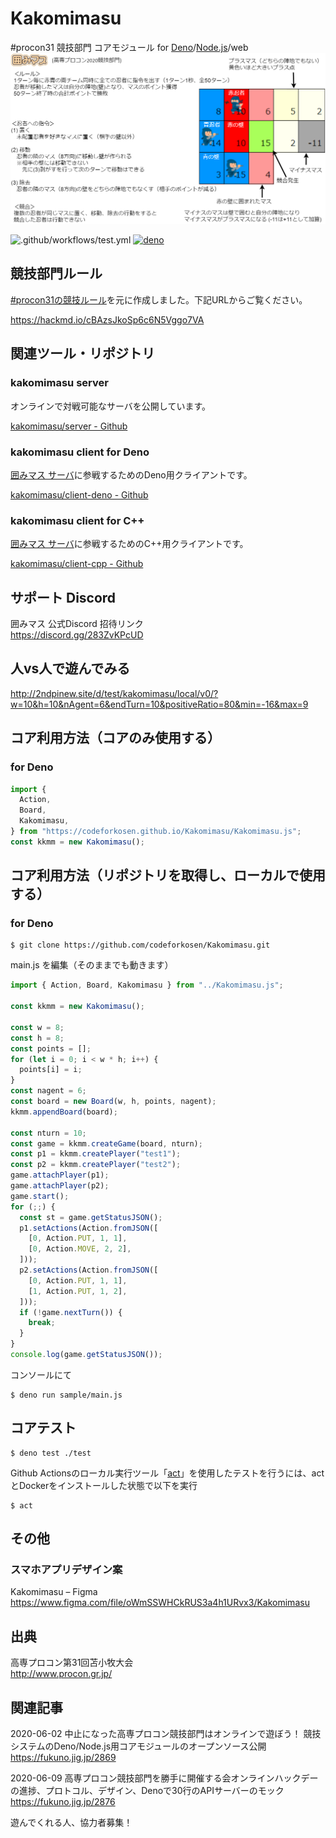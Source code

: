 # Kakomimasu

#procon31 競技部門 コアモジュール for
[Deno](https://deno.land/)/[Node.js](https://nodejs.org/ja/)/web\
<img src="https://raw.githubusercontent.com/kakomimasu/img/main/kakomimasu-img.drawio.png">

![.github/workflows/test.yml](https://github.com/codeforkosen/Kakomimasu/workflows/.github/workflows/test.yml/badge.svg)
[![deno](https://img.shields.io/static/v1?logo=deno&label=Deno&message=1.13.2)](https://deno.land/)

## 競技部門ルール

[#procon31の競技ルール](http://www.procon.gr.jp/?p=77044)を元に作成しました。下記URLからご覧ください。

https://hackmd.io/cBAzsJkoSp6c6N5Vggo7VA

## 関連ツール・リポジトリ

### kakomimasu server

オンラインで対戦可能なサーバを公開しています。

[kakomimasu/server - Github](https://github.com/kakomimasu/server)

### kakomimasu client for Deno

[囲みマス サーバ](#kakomimasu-server)に参戦するためのDeno用クライアントです。

[kakomimasu/client-deno - Github](https://github.com/kakomimasu/client-deno)

### kakomimasu client for C++

[囲みマス サーバ](#kakomimasu-server)に参戦するためのC++用クライアントです。

[kakomimasu/client-cpp - Github](https://github.com/kakomimasu/client-cpp)

## サポート Discord

囲みマス 公式Discord 招待リンク\
https://discord.gg/283ZvKPcUD

## 人vs人で遊んでみる

http://2ndpinew.site/d/test/kakomimasu/local/v0/?w=10&h=10&nAgent=6&endTurn=10&positiveRatio=80&min=-16&max=9

## コア利用方法（コアのみ使用する）

### for Deno

```typescript
import {
  Action,
  Board,
  Kakomimasu,
} from "https://codeforkosen.github.io/Kakomimasu/Kakomimasu.js";
const kkmm = new Kakomimasu();
```

## コア利用方法（リポジトリを取得し、ローカルで使用する）

### for Deno

```console
$ git clone https://github.com/codeforkosen/Kakomimasu.git
```

main.js を編集（そのままでも動きます）

```javascript
import { Action, Board, Kakomimasu } from "../Kakomimasu.js";

const kkmm = new Kakomimasu();

const w = 8;
const h = 8;
const points = [];
for (let i = 0; i < w * h; i++) {
  points[i] = i;
}
const nagent = 6;
const board = new Board(w, h, points, nagent);
kkmm.appendBoard(board);

const nturn = 10;
const game = kkmm.createGame(board, nturn);
const p1 = kkmm.createPlayer("test1");
const p2 = kkmm.createPlayer("test2");
game.attachPlayer(p1);
game.attachPlayer(p2);
game.start();
for (;;) {
  const st = game.getStatusJSON();
  p1.setActions(Action.fromJSON([
    [0, Action.PUT, 1, 1],
    [0, Action.MOVE, 2, 2],
  ]));
  p2.setActions(Action.fromJSON([
    [0, Action.PUT, 1, 1],
    [1, Action.PUT, 1, 2],
  ]));
  if (!game.nextTurn()) {
    break;
  }
}
console.log(game.getStatusJSON());
```

コンソールにて

```console
$ deno run sample/main.js
```

## コアテスト

```console
$ deno test ./test
```

Github
Actionsのローカル実行ツール「[act](https://github.com/nektos/act)」を使用したテストを行うには、actとDockerをインストールした状態で以下を実行

```console
$ act
```

## その他

### スマホアプリデザイン案

Kakomimasu – Figma\
https://www.figma.com/file/oWmSSWHCkRUS3a4h1URvx3/Kakomimasu

## 出典

高専プロコン第31回苫小牧大会\
http://www.procon.gr.jp/

## 関連記事

2020-06-02 中止になった高専プロコン競技部門はオンラインで遊ぼう！ 競技システムのDeno/Node.js用コアモジュールのオープンソース公開\
https://fukuno.jig.jp/2869

2020-06-09 高専プロコン競技部門を勝手に開催する会オンラインハックデーの進捗、プロトコル、デザイン、Denoで30行のAPIサーバーのモック\
https://fukuno.jig.jp/2876

遊んでくれる人、協力者募集！
